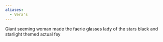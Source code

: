 ```yaml
---
aliases:
  - Vera's
---
```

Giant seeming woman
made the faerie glasses
lady of the stars
black and starlight themed
actual fey